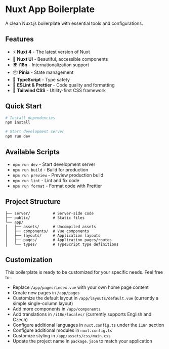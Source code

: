 # Nuxt App Boilerplate

A clean Nuxt.js boilerplate with essential tools and configurations.

## Features

- ⚡ **Nuxt 4** - The latest version of Nuxt
- 🎨 **Nuxt UI** - Beautiful, accessible components
- 🌍 **i18n** - Internationalization support
- 📦 **Pinia** - State management
- 🎯 **TypeScript** - Type safety
- 🔧 **ESLint & Prettier** - Code quality and formatting
- 🎪 **Tailwind CSS** - Utility-first CSS framework

## Quick Start

```bash
# Install dependencies
npm install

# Start development server
npm run dev
```

## Available Scripts

- `npm run dev` - Start development server
- `npm run build` - Build for production
- `npm run preview` - Preview production build
- `npm run lint` - Lint and fix code
- `npm run format` - Format code with Prettier

## Project Structure

```
├── server/          # Server-side code
├── public/          # Static files
└── app/
│   ├── assets/      # Uncompiled assets
│   ├── components/  # Vue components
│   ├── layouts/     # Application layouts
│   ├── pages/       # Application pages/routes
│   └── types/       # TypeScript type definitions
```

## Customization

This boilerplate is ready to be customized for your specific needs. Feel free to:

- Replace `/app/pages/index.vue` with your own home page content
- Create new pages in `/app/pages`
- Customize the default layout in `/app/layouts/default.vue` (currently a simple single-column layout)
- Add more components in `/app/components`
- Add translations in `/i18n/locales/` (currently supports English and Czech)
- Configure additional languages in `nuxt.config.ts` under the `i18n` section
- Configure additional modules in `nuxt.config.ts`
- Customize styling in `/app/assets/css/main.css`
- Update the project name in `package.json` to match your application
